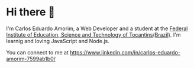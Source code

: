 
<!---

- 👋 Hi, I’m @carloseduardoamorim
- 👀 I’m interested in ...
- 🌱 I’m currently learning ...
- 💞️ I’m looking to collaborate on ...
- 📫 How to reach me ...

carloseduardoamorim/carloseduardoamorim is a ✨ special ✨ repository because its `README.md` (this file) appears on your GitHub profile.
You can click the Preview link to take a look at your changes.
--->


# Hi there 👋 
I'm Carlos Eduardo Amorim, a Web Developer and a student at the [Federal Institute of Education, Science and Technology of Tocantins(Brazil)](http://ifto.edu.br). I'm learnig and loving JavaScript and Node.js.

You can connect to me at https://www.linkedin.com/in/carlos-eduardo-amorim-7599ab1b0/
